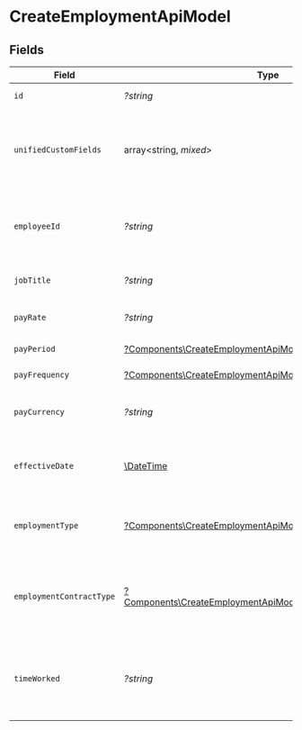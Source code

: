 # CreateEmploymentApiModel


## Fields

| Field                                                                                                                                   | Type                                                                                                                                    | Required                                                                                                                                | Description                                                                                                                             | Example                                                                                                                                 |
| --------------------------------------------------------------------------------------------------------------------------------------- | --------------------------------------------------------------------------------------------------------------------------------------- | --------------------------------------------------------------------------------------------------------------------------------------- | --------------------------------------------------------------------------------------------------------------------------------------- | --------------------------------------------------------------------------------------------------------------------------------------- |
| `id`                                                                                                                                    | *?string*                                                                                                                               | :heavy_minus_sign:                                                                                                                      | Unique identifier                                                                                                                       | 8187e5da-dc77-475e-9949-af0f1fa4e4e3                                                                                                    |
| `unifiedCustomFields`                                                                                                                   | array<string, *mixed*>                                                                                                                  | :heavy_minus_sign:                                                                                                                      | Custom Unified Fields configured in your StackOne project                                                                               | {<br/>"my_project_custom_field_1": "REF-1236",<br/>"my_project_custom_field_2": "some other value"<br/>}                                |
| `employeeId`                                                                                                                            | *?string*                                                                                                                               | :heavy_minus_sign:                                                                                                                      | The employee ID associated with this employment                                                                                         | 1687-3                                                                                                                                  |
| `jobTitle`                                                                                                                              | *?string*                                                                                                                               | :heavy_minus_sign:                                                                                                                      | The job title of the employee                                                                                                           | Software Engineer                                                                                                                       |
| `payRate`                                                                                                                               | *?string*                                                                                                                               | :heavy_minus_sign:                                                                                                                      | The pay rate for the employee                                                                                                           | 40.00                                                                                                                                   |
| `payPeriod`                                                                                                                             | [?Components\CreateEmploymentApiModelPayPeriod](../../Models/Components/CreateEmploymentApiModelPayPeriod.md)                           | :heavy_minus_sign:                                                                                                                      | The pay period                                                                                                                          | monthly                                                                                                                                 |
| `payFrequency`                                                                                                                          | [?Components\CreateEmploymentApiModelPayFrequency](../../Models/Components/CreateEmploymentApiModelPayFrequency.md)                     | :heavy_minus_sign:                                                                                                                      | The pay frequency                                                                                                                       | hourly                                                                                                                                  |
| `payCurrency`                                                                                                                           | *?string*                                                                                                                               | :heavy_minus_sign:                                                                                                                      | The currency used for pay                                                                                                               | USD                                                                                                                                     |
| `effectiveDate`                                                                                                                         | [\DateTime](https://www.php.net/manual/en/class.datetime.php)                                                                           | :heavy_minus_sign:                                                                                                                      | The effective date of the employment contract                                                                                           | 2021-01-01T01:01:01.000Z                                                                                                                |
| `employmentType`                                                                                                                        | [?Components\CreateEmploymentApiModelEmploymentType](../../Models/Components/CreateEmploymentApiModelEmploymentType.md)                 | :heavy_minus_sign:                                                                                                                      | The type of employment (e.g., contractor, permanent)                                                                                    | permanent                                                                                                                               |
| `employmentContractType`                                                                                                                | [?Components\CreateEmploymentApiModelEmploymentContractType](../../Models/Components/CreateEmploymentApiModelEmploymentContractType.md) | :heavy_minus_sign:                                                                                                                      | The employment work schedule type (e.g., full-time, part-time)                                                                          | full_time                                                                                                                               |
| `timeWorked`                                                                                                                            | *?string*                                                                                                                               | :heavy_minus_sign:                                                                                                                      | The time worked for the employee in ISO 8601 duration format                                                                            | P0Y0M0DT8H0M0S                                                                                                                          |